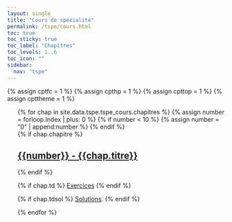 ```yaml
---
layout: single
title: "Cours de spécialité"
permalink: /tspe/cours.html
toc: true
toc_sticky: true
toc_label: "Chapitres"
toc_levels: 1..6
toc_icon: ""
sidebar:
  nav: "tspe"
---
```


{% assign cptfc = 1 %}
{% assign cpthp = 1 %}
{% assign cpttop = 1 %}
{% assign cpttheme = 1 %}

<ul start="1" style="list-style-type:none">
{% for chap in site.data.tspe.tspe_cours.chapitres %}
{% assign number = forloop.index | plus: 0 %}
{% if number < 10 %}
{% assign number = "0" | append:number %}
{% endif %}
  
<li>
{% if chap.chapitre %}
<h2 class="mycss" id="chap_{{number}}"><a href="../_pages/tspe/cours/tspe-chap{{number}}.pdf">{{number}} - {{chap.titre}}</a></h2>
{% endif %}

{% if chap.td %}
<a href="../_pages/tspe/exercices/tspe-chap{{number}}.pdf">Exercices</a>
{% endif %}

{% if chap.tdsol %}
<a href="../_pages/tspe/exercices/tspe-solchap{{number}}.pdf">Solutions</a>.
{% endif %}
</li>
{% endfor %}
</ul>
